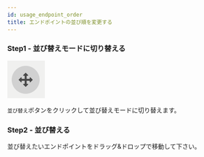 ```yaml
---
id: usage_endpoint_order
title: エンドポイントの並び順を変更する
---
```


### Step1 - 並び替えモードに切り替える

![order_button](./assets/order_button.png)

`並び替え`ボタンをクリックして並び替えモードに切り替えます。

### Step2 - 並び替える

並び替えたいエンドポイントをドラッグ&ドロップで移動して下さい。
